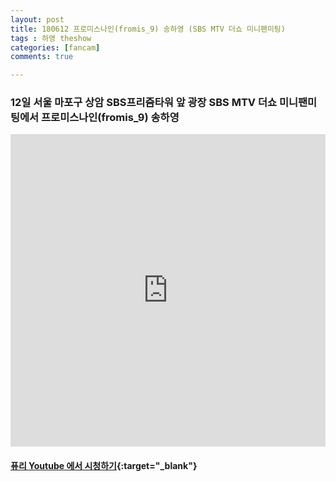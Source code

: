 ```yaml
---
layout: post
title: 180612 프로미스나인(fromis_9) 송하영 (SBS MTV 더쇼 미니팬미팅)
tags : 하영 theshow
categories: [fancam]
comments: true

---
```


### 12일 서울 마포구 상암 SBS프리즘타워 앞 광장 SBS MTV 더쇼 미니팬미팅에서 프로미스나인(fromis_9) 송하영

<iframe width="100%" height="500" src="https://www.youtube.com/embed/F1U8AMfdAFk?rel=0" frameborder="0" allow="autoplay; encrypted-media" allowfullscreen></iframe>


#### [퓨리 Youtube 에서 시청하기](https://www.youtube.com/watch?v=F1U8AMfdAFk){:target="_blank"}